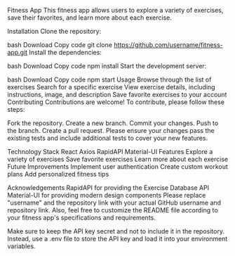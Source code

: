 Fitness App
This fitness app allows users to explore a variety of exercises, save their favorites, and learn more about each exercise.

Installation
Clone the repository:

bash
Download
Copy code
git clone https://github.com/username/fitness-app.git
Install the dependencies:

bash
Download
Copy code
npm install
Start the development server:

bash
Download
Copy code
npm start
Usage
Browse through the list of exercises
Search for a specific exercise
View exercise details, including instructions, image, and description
Save favorite exercises to your account
Contributing
Contributions are welcome! To contribute, please follow these steps:

Fork the repository.
Create a new branch.
Commit your changes.
Push to the branch.
Create a pull request.
Please ensure your changes pass the existing tests and include additional tests to cover your new features.


Technology Stack
React
Axios
RapidAPI
Material-UI
Features
Explore a variety of exercises
Save favorite exercises
Learn more about each exercise
Future Improvements
Implement user authentication
Create custom workout plans
Add personalized fitness tips


Acknowledgements
RapidAPI for providing the Exercise Database API
Material-UI for providing modern design components
Please replace "username" and the repository link with your actual GitHub username and repository link. Also, feel free to customize the README file according to your fitness app's specifications and requirements.

Make sure to keep the API key secret and not to include it in the repository. Instead, use a .env file to store the API key and load it into your environment variables.




